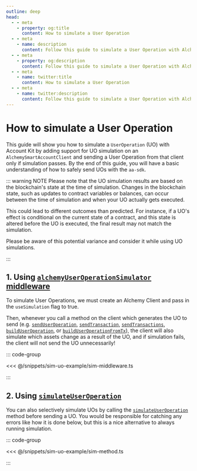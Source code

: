 ```yaml
---
outline: deep
head:
  - - meta
    - property: og:title
      content: How to simulate a User Operation
  - - meta
    - name: description
      content: Follow this guide to simulate a User Operation with Alchemy's Account Kit, a vertically integrated stack for building apps that support ERC-4337 and ERC-6900.
  - - meta
    - property: og:description
      content: Follow this guide to simulate a User Operation with Alchemy's Account Kit, a vertically integrated stack for building apps that support ERC-4337 and ERC-6900.
  - - meta
    - name: twitter:title
      content: How to simulate a User Operation
  - - meta
    - name: twitter:description
      content: Follow this guide to simulate a User Operation with Alchemy's Account Kit, a vertically integrated stack for building apps that support ERC-4337 and ERC-6900.
---
```


# How to simulate a User Operation

This guide will show you how to simulate a `UserOperation` (UO) with Account Kit by adding support for UO simulation on an `AlchemySmartAccountClient` and sending a User Operation from that client only if simulation passes. By the end of this guide, you will have a basic understanding of how to safely send UOs with the `aa-sdk`.

::: warning NOTE
Please note that the UO simulation results are based on the blockchain's state at the time of simulation. Changes in the blockchain state, such as updates to contract variables or balances, can occur between the time of simulation and when your UO actually gets executed.

This could lead to different outcomes than predicted. For instance, if a UO's effect is conditional on the current state of a contract, and this state is altered before the UO is executed, the final result may not match the simulation.

Please be aware of this potential variance and consider it while using UO simulations.

:::

## 1. Using [`alchemyUserOperationSimulator` middleware](/packages/aa-alchemy/middleware/alchemyUserOperationSimulator)

To simulate User Operations, we must create an Alchemy Client and pass in the `useSimulation` flag to true.

Then, whenever you call a method on the client which generates the UO to send (e.g. [`sendUserOperation`](/packages/aa-core/smart-account-client/actions/sendUserOperation), [`sendTransaction`](/packages/aa-core/smart-account-client/actions/sendTransaction), [`sendTransactions`](/packages/aa-core/smart-account-client/actions/sendTransactions), [`buildUserOperation`](/packages/aa-core/smart-account-client/actions/buildUserOperation), or [`buildUserOperationFromTx`](/packages/aa-core/smart-account-client/actions/buildUserOperationFromTx)), the client will also simulate which assets change as a result of the UO, and if simulation fails, the client will not send the UO unnecessarily!

::: code-group

<<< @/snippets/sim-uo-example/sim-middleware.ts

:::

## 2. Using [`simulateUserOperation`](/packages/aa-alchemy/smart-account-client/actions/simulateUserOperation)

You can also selectively simulate UOs by calling the [`simulateUserOperation`](/packages/aa-alchemy/smart-account-client/actions/simulateUserOperation) method before sending a UO. You would be responsible for catching any errors like how it is done below, but this is a nice alternative to always running simulation.

::: code-group

<<< @/snippets/sim-uo-example/sim-method.ts

:::
